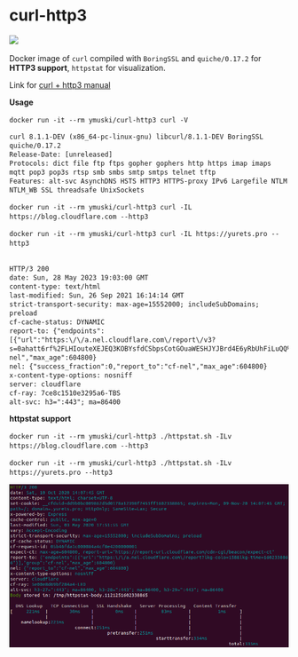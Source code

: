 # curl-http3
[![](https://img.shields.io/docker/pulls/ymuski/curl-http3?style=flat-square)](https://hub.docker.com/r/ymuski/curl-http3)

Docker image of `curl` compiled with  `BoringSSL` and `quiche/0.17.2` for **HTTP3 support**, `httpstat` for visualization.

Link for [curl + http3 manual](https://github.com/curl/curl/blob/master/docs/HTTP3.md#quiche-version)

**Usage**

`docker run -it --rm ymuski/curl-http3 curl -V`
```
curl 8.1.1-DEV (x86_64-pc-linux-gnu) libcurl/8.1.1-DEV BoringSSL quiche/0.17.2
Release-Date: [unreleased]
Protocols: dict file ftp ftps gopher gophers http https imap imaps mqtt pop3 pop3s rtsp smb smbs smtp smtps telnet tftp
Features: alt-svc AsynchDNS HSTS HTTP3 HTTPS-proxy IPv6 Largefile NTLM NTLM_WB SSL threadsafe UnixSockets
```


`docker run -it --rm ymuski/curl-http3 curl -IL https://blog.cloudflare.com --http3`

`docker run -it --rm ymuski/curl-http3 curl -IL https://yurets.pro --http3`

```

HTTP/3 200
date: Sun, 28 May 2023 19:03:00 GMT
content-type: text/html
last-modified: Sun, 26 Sep 2021 16:14:14 GMT
strict-transport-security: max-age=15552000; includeSubDomains; preload
cf-cache-status: DYNAMIC
report-to: {"endpoints":[{"url":"https:\/\/a.nel.cloudflare.com\/report\/v3?s=0ahatt6rf%2FLHIouteXEJEQ3KOBYsfdCSbpsCotGOuaWESHJYJBrd4E6yRbUhFiLuQQ%2BsNmRujvr2A48QTpUa5BbI5iHWBNVVOCdpPaDdqqZkEh%2BQxKssoggYjY4Q"}],"group":"cf-nel","max_age":604800}
nel: {"success_fraction":0,"report_to":"cf-nel","max_age":604800}
x-content-type-options: nosniff
server: cloudflare
cf-ray: 7ce8c1510e3295a6-TBS
alt-svc: h3=":443"; ma=86400

```

**httpstat support**

`docker run -it --rm ymuski/curl-http3 ./httpstat.sh -ILv https://blog.cloudflare.com --http3`

`docker run -it --rm ymuski/curl-http3 ./httpstat.sh -ILv https://yurets.pro --http3`

![](httpstat.png?raw=true "HTTPSTAT H3")